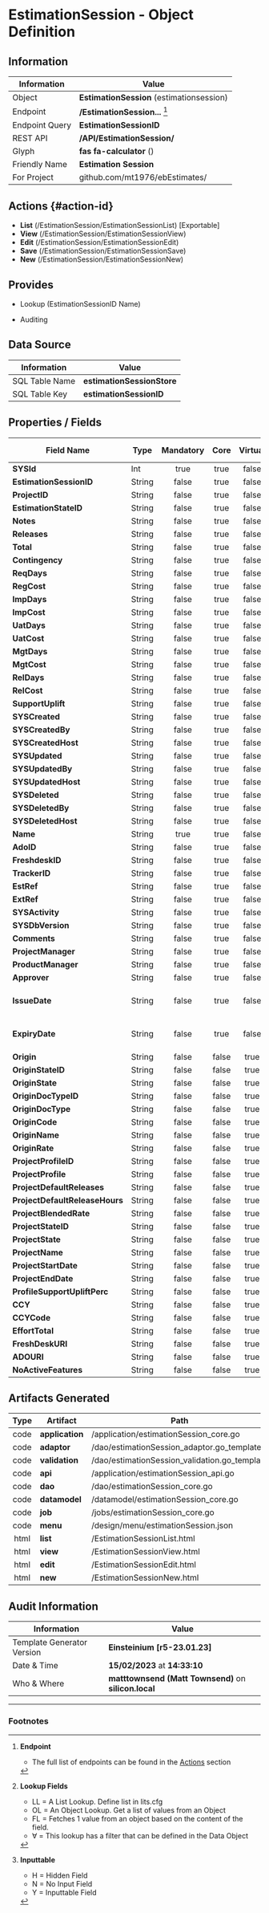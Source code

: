 # **EstimationSession** - Object Definition
##  Information
| Information  | Value  |
|---|---|
|Object         |**EstimationSession** (estimationsession) |
|Endpoint 	    |**/EstimationSession...** [^1]|
|Endpoint Query |**EstimationSessionID**|
|REST API|**/API/EstimationSession/**|
Glyph|**fas fa-calculator** ()
Friendly Name|**Estimation Session**|
|For Project    |github.com/mt1976/ebEstimates/|

##  Actions {#action-id}
* **List** (/EstimationSession/EstimationSessionList) [Exportable]
* **View** (/EstimationSession/EstimationSessionView)
* **Edit** (/EstimationSession/EstimationSessionEdit)
* **Save** (/EstimationSession/EstimationSessionSave)
* **New** (/EstimationSession/EstimationSessionNew)








##  Provides
 * Lookup (EstimationSessionID Name)

* Auditing 




##  Data Source 
| Information  | Value  |
|---|---|
SQL Table Name       | **estimationSessionStore**
SQL Table Key | **estimationSessionID**



##  Properties / Fields
| Field Name| Type | Mandatory | Core | Virtual | Overide | Lookup [^2]| Lookup Object      | Lookup Field Source         | Lookup Return Value                | Inputable [^3]|DB Column|Default Value| No Change | Callout | Internal | Display | Mask |
| -- | --  | :--: | :--: | :--: |:--: |:--: |:--: |-- |-- |:--: |-- | --| :--: | :--: | :--: | -- | -- |
|**SYSId**|Int|true|true|false|false|||||NH|_id|0|false|false|true|text||
|**EstimationSessionID**|String|false|true|false|true|||||H|estimationSessionID||true|true|false|text||
|**ProjectID**|String|false|true|false|false|OL|Project|Project_ProjectID|Project_Name|Y|projectID||false|false|false|text||
|**EstimationStateID**|String|false|true|false|true|OL|EstimationState|EstimationState_EstimationStateID||Y|estimationStateID||false|true|false|text||
|**Notes**|String|false|true|false|true|||||N|notes||false|false|false|textarea||
|**Releases**|String|false|true|false|false|||||Y|releases||false|false|false|text||
|**Total**|String|false|true|false|false|||||Y|total||false|false|false|text||
|**Contingency**|String|false|true|false|false|||||Y|contingency||false|false|false|text||
|**ReqDays**|String|false|true|false|false|||||Y|reqDays||false|false|false|text||
|**RegCost**|String|false|true|false|false|||||Y|regCost||false|false|false|text||
|**ImpDays**|String|false|true|false|false|||||Y|impDays||false|false|false|text||
|**ImpCost**|String|false|true|false|false|||||Y|impCost||false|false|false|text||
|**UatDays**|String|false|true|false|false|||||Y|uatDays||false|false|false|text||
|**UatCost**|String|false|true|false|false|||||Y|uatCost||false|false|false|text||
|**MgtDays**|String|false|true|false|false|||||Y|mgtDays||false|false|false|text||
|**MgtCost**|String|false|true|false|false|||||Y|mgtCost||false|false|false|text||
|**RelDays**|String|false|true|false|false|||||Y|relDays||false|false|false|text||
|**RelCost**|String|false|true|false|false|||||Y|relCost||false|false|false|text||
|**SupportUplift**|String|false|true|false|false|||||Y|supportUplift||false|false|false|text||
|**SYSCreated**|String|false|true|false|false|||||NH|_created||false|false|true|text||
|**SYSCreatedBy**|String|false|true|false|false|||||NH|_createdBy||false|false|true|text||
|**SYSCreatedHost**|String|false|true|false|false|||||NH|_createdHost||false|false|true|text||
|**SYSUpdated**|String|false|true|false|false|||||NH|_updated||false|false|true|text||
|**SYSUpdatedBy**|String|false|true|false|false|||||NH|_updatedBy||false|false|true|text||
|**SYSUpdatedHost**|String|false|true|false|false|||||NH|_updatedHost||false|false|true|text||
|**SYSDeleted**|String|false|true|false|false|||||NH|_deleted||false|false|true|text||
|**SYSDeletedBy**|String|false|true|false|false|||||NH|_deletedBy||false|false|true|text||
|**SYSDeletedHost**|String|false|true|false|false|||||NH|_deletedHost||false|false|true|text||
|**Name**|String|true|true|false|true|||||Y|name||true|false|false|text||
|**AdoID**|String|false|true|false|true|||||Y|adoID||false|true|false|text||
|**FreshdeskID**|String|false|true|false|true|||||Y|freshdeskID||false|true|false|text||
|**TrackerID**|String|false|true|false|true|||||Y|trackerID||false|true|false|text||
|**EstRef**|String|false|true|false|false|||||Y|estRef||false|false|false|text||
|**ExtRef**|String|false|true|false|false|||||Y|extRef||false|false|false|text||
|**SYSActivity**|String|false|true|false|false|||||NH|_activity||false|false|true|text||
|**SYSDbVersion**|String|false|true|false|false|||||NH|_dbVersion||false|false|true|text||
|**Comments**|String|false|true|false|true|||||Y|comments||false|false|false|textarea||
|**ProjectManager**|String|false|true|false|false|OL∀|Resource|Resource_Code|Resource_Name|Y|projectManager||false|false|false|text||
|**ProductManager**|String|false|true|false|false|OL∀|Resource|Resource_Code|Resource_Name|Y|productManager||false|false|false|text||
|**Approver**|String|false|true|false|false|OL∀|Resource|Resource_Code|Resource_Name|Y|approver||false|true|false|text||
|**IssueDate**|String|false|true|false|true|||||Y|IssueDate||false|true|false|date|yyyy-mm-dd|
|**ExpiryDate**|String|false|true|false|true|||||Y|ExpiryDate||false|true|false|date|yyyy-mm-dd|
|**Origin**|String|false|false|true|false|||||N|||false|true|false|text||
|**OriginStateID**|String|false|false|true|false|||||N|||false|true|false|text||
|**OriginState**|String|false|false|true|false|||||N|||false|true|false|text||
|**OriginDocTypeID**|String|false|false|true|false|||||N|||false|true|false|text||
|**OriginDocType**|String|false|false|true|false|||||N|||false|true|false|text||
|**OriginCode**|String|false|false|true|false|||||N|||false|true|false|text||
|**OriginName**|String|false|false|true|false|||||N|||false|true|false|text||
|**OriginRate**|String|false|false|true|false|||||N|||false|true|false|text||
|**ProjectProfileID**|String|false|false|true|false|||||N|||false|true|false|text||
|**ProjectProfile**|String|false|false|true|false|||||N|||false|true|false|text||
|**ProjectDefaultReleases**|String|false|false|true|false|||||N|||false|true|false|text||
|**ProjectDefaultReleaseHours**|String|false|false|true|false|||||N|||false|true|false|text||
|**ProjectBlendedRate**|String|false|false|true|false|||||N|||false|true|false|text||
|**ProjectStateID**|String|false|false|true|false|||||N|||false|true|false|text||
|**ProjectState**|String|false|false|true|false|||||N|||false|true|false|text||
|**ProjectName**|String|false|false|true|false|||||N|||false|true|false|text||
|**ProjectStartDate**|String|false|false|true|false|||||N|||false|true|false|text||
|**ProjectEndDate**|String|false|false|true|false|||||N|||false|true|false|text||
|**ProfileSupportUpliftPerc**|String|false|false|true|false|||||N|||false|true|false|text||
|**CCY**|String|false|false|true|false|||||N|||false|true|false|text||
|**CCYCode**|String|false|false|true|false|||||N|||false|true|false|text||
|**EffortTotal**|String|false|false|true|false|||||N|||false|true|false|text||
|**FreshDeskURI**|String|false|false|true|false|||||N|||false|true|false|text||
|**ADOURI**|String|false|false|true|false|||||N|||false|true|false|text||
|**NoActiveFeatures**|String|false|false|true|false|||||N||0|false|true|false|text||


##  Artifacts Generated
| Type | Artifact | Path|
| :--: | -- | -- |
| code | **application** | /application/estimationSession_core.go |
| code | **adaptor** | /dao/estimationSession_adaptor.go_template |
| code | **validation** | /dao/estimationSession_validation.go_template |
| code | **api** | /application/estimationSession_api.go |
| code | **dao** | /dao/estimationSession_core.go |
| code | **datamodel** | /datamodel/estimationSession_core.go |
| code | **job** | /jobs/estimationSession_core.go |
| code | **menu** | /design/menu/estimationSession.json |
| html | **list** | /EstimationSessionList.html |
| html | **view** | /EstimationSessionView.html |
| html | **edit** | /EstimationSessionEdit.html |
| html | **new** | /EstimationSessionNew.html |


## Audit Information
| Information  | Value |
|---|---|
Template Generator Version   | **Einsteinium [r5-23.01.23]**
Date & Time		     | **15/02/2023** at **14:33:10**
Who & Where		     | **matttownsend (Matt Townsend)** on **silicon.local**

---
### Footnotes
[^1]: **Endpoint**
    * The full list of endpoints can be found in the [Actions](#action-id) section
[^2]: **Lookup Fields**
    * LL = A List Lookup. Define list in lits.cfg
    * OL = An Object Lookup. Get a list of values from an Object
    * FL = Fetches 1 value from an object based on the content of the field. 
    * ∀ = This lookup has a filter that can be defined in the Data Object
[^3]: **Inputtable**   
    * H = Hidden Field
    * N = No Input Field
    * Y = Inputtable Field
